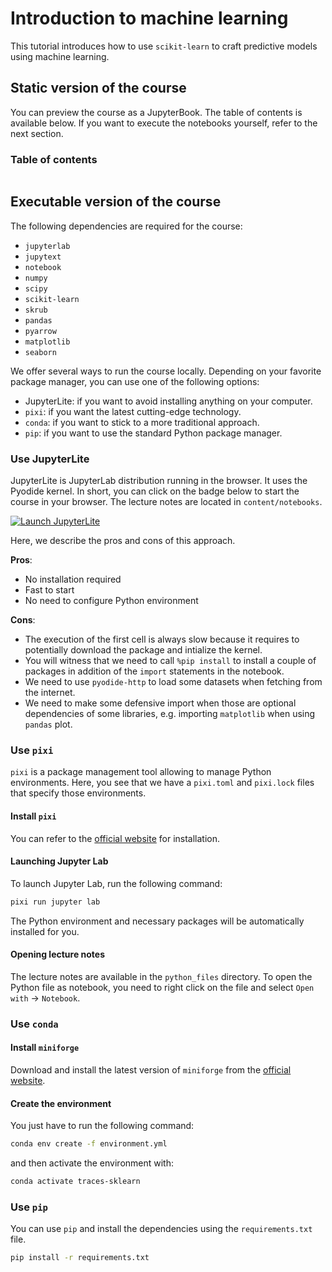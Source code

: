 # Introduction to machine learning

This tutorial introduces how to use `scikit-learn` to craft predictive models using
machine learning.

## Static version of the course

You can preview the course as a JupyterBook. The table of contents is available below.
If you want to execute the notebooks yourself, refer to the next section.

### Table of contents

```{tableofcontents}
```

## Executable version of the course

The following dependencies are required for the course:

- `jupyterlab`
- `jupytext`
- `notebook`
- `numpy`
- `scipy`
- `scikit-learn`
- `skrub`
- `pandas`
- `pyarrow`
- `matplotlib`
- `seaborn`

We offer several ways to run the course locally. Depending on your favorite package
manager, you can use one of the following options:

- JupyterLite: if you want to avoid installing anything on your computer.
- `pixi`: if you want the latest cutting-edge technology.
- `conda`: if you want to stick to a more traditional approach.
- `pip`: if you want to use the standard Python package manager.

### Use JupyterLite

JupyterLite is JupyterLab distribution running in the browser. It uses the Pyodide
kernel. In short, you can click on the badge below to start the course in your
browser. The lecture notes are located in `content/notebooks`.

[![Launch JupyterLite](/images/jupyterlite_badge.svg 'Our JupyterLite website')](https://glemaitre.github.io/traces-sklearn/jupyterlite)

Here, we describe the pros and cons of this approach.

**Pros**:

- No installation required
- Fast to start
- No need to configure Python environment

**Cons**:

- The execution of the first cell is always slow because it requires to potentially
  download the package and intialize the kernel.
- You will witness that we need to call `%pip install` to install a couple of packages
  in addition of the `import` statements in the notebook.
- We need to use `pyodide-http` to load some datasets when fetching from the internet.
- We need to make some defensive import when those are optional dependencies of
  some libraries, e.g. importing `matplotlib` when using `pandas` plot.

### Use `pixi`

`pixi` is a package management tool allowing to manage Python environments. Here, you
see that we have a `pixi.toml` and `pixi.lock` files that specify those environments.

#### Install `pixi`

You can refer to the [official website](https://pixi.sh/latest/#installation) for
installation.

#### Launching Jupyter Lab

To launch Jupyter Lab, run the following command:

```bash
pixi run jupyter lab
```

The Python environment and necessary packages will be automatically installed for you.

#### Opening lecture notes

The lecture notes are available in the `python_files` directory. To open the Python
file as notebook, you need to right click on the file and select
`Open with` -> `Notebook`.

### Use `conda`

#### Install `miniforge`

Download and install the latest version of `miniforge` from the [official
website](https://conda-forge.org/download/).

#### Create the environment

You just have to run the following command:

```bash
conda env create -f environment.yml
```

and then activate the environment with:

```bash
conda activate traces-sklearn
```

### Use `pip`

You can use `pip` and install the dependencies using the `requirements.txt` file.

```bash
pip install -r requirements.txt
```

